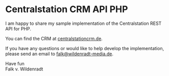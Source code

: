 Centralstation CRM API PHP
==========================

I am happy to share my sample implementation of the Centralstation REST API for PHP.

You can find the CRM at <a href="https://centralstationcrm.de/">centralstationcrm.de</a>.

If you have any questions or would like to help develop the implementation, please send an email to falk@wildenradt-media.de.

Have fun<br>
Falk v. Wildenradt
